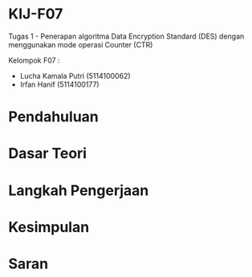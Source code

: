 # KIJ-F07
Tugas 1 - Penerapan algoritma Data Encryption Standard (DES) dengan menggunakan mode operasi Counter (CTR)

Kelompok F07 :
- Lucha Kamala Putri (5114100062)
- Irfan Hanif        (5114100177)

# Pendahuluan

# Dasar Teori

# Langkah Pengerjaan

# Kesimpulan

# Saran
